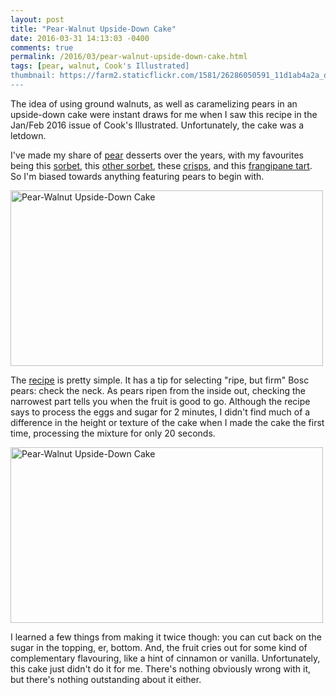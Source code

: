 ```yaml
---
layout: post
title: "Pear-Walnut Upside-Down Cake"
date: 2016-03-31 14:13:03 -0400
comments: true
permalink: /2016/03/pear-walnut-upside-down-cake.html
tags: [pear, walnut, Cook's Illustrated]
thumbnail: https://farm2.staticflickr.com/1581/26286050591_11d1ab4a2a_q.jpg
---
```


The idea of using ground walnuts, as well as caramelizing
pears in an upside-down cake were instant draws for me when
I saw this recipe in the Jan/Feb 2016 issue of Cook's Illustrated.
Unfortunately, the cake was a letdown.

I've made my share of [pear](http://www.gnufmuffin.com/tag/pear/)
desserts over the years, with my favourites being this
[sorbet](/2005/10/pear-sorbet.html), this [other
sorbet](/2014/10/pear-riesling-and-ginger-sorbet.html), 
these [crisps](/2007/09/pear-crisps.html), and this [frangipane
tart](/2014/10/pear-and-almond-tart.html). So I'm biased towards
anything featuring pears to begin with.

<a data-flickr-embed="true"
href="https://www.flickr.com/photos/gnuf/26286050591/in/datetaken/"
title="Pear-Walnut Upside-Down Cake"><img
src="https://farm2.staticflickr.com/1581/26286050591_11d1ab4a2a.jpg"
width="500" height="281" alt="Pear-Walnut Upside-Down Cake"></a><script
async src="//embedr.flickr.com/assets/client-code.js"
charset="utf-8"></script>

The [recipe](http://knitonepearlonion.blogspot.ca/2016/03/pear-walnut-upside-down-cake.html)
is pretty simple. It has a tip for selecting "ripe, but firm"
Bosc pears: check the neck. As pears ripen from the inside out,
checking the narrowest part tells you when the fruit is good to go.
Although the recipe says to process the eggs and sugar for 2 minutes,
I didn't find much of a difference in the height or texture of the cake
when I made the cake the first time, processing the mixture for only 20
seconds.

<a data-flickr-embed="true"
href="https://www.flickr.com/photos/gnuf/26326329736/in/datetaken/"
title="Pear-Walnut Upside-Down Cake"><img
src="https://farm2.staticflickr.com/1695/26326329736_3cbe26455f.jpg"
width="500" height="281" alt="Pear-Walnut Upside-Down Cake"></a><script
async src="//embedr.flickr.com/assets/client-code.js"
charset="utf-8"></script>

I learned a few things from making it twice though: you can cut back
on the sugar in the topping, er, bottom. And, the fruit cries out for some
kind of complementary flavouring, like a hint of cinnamon or vanilla.
Unfortunately, this cake just didn't do it for me. There's nothing
obviously wrong with it, but there's nothing outstanding about it
either.
